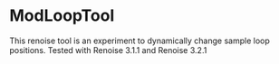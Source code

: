 # ModLoopTool

This renoise tool is an experiment to dynamically change sample loop positions. Tested with Renoise 3.1.1 and Renoise 3.2.1
